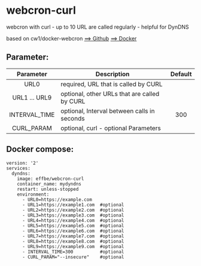 # webcron-curl
webcron with curl - up to 10 URL are called regularly - helpful for DynDNS

based on cw1/docker-webcron 
[==> Github](https://github.com/cw1/docker-webcron)
[==> Docker](https://hub.docker.com/r/cw1900/docker-webcron)

## Parameter:

| Parameter | Description | Default |
| :----: | --- | :----: |
| URL0 | required, URL that is called by CURL | |
| URL1 ... URL9 | optional, other URLs that are called by CURL| |
| INTERVAL_TIME | optional, Interval between calls in seconds | 300 |
| CURL_PARAM | optional, curl - optional Parameters | |

## Docker compose:
```
version: '2'
services:
  dyndns:
    image: effbe/webcron-curl
    container_name: mydyndns
    restart: unless-stopped
    environment:
      - URL0=https://example.com
      - URL1=https://example1.com  #optional
      - URL2=https://example2.com  #optional
      - URL3=https://example3.com  #optional
      - URL4=https://example4.com  #optional
      - URL5=https://example5.com  #optional
      - URL6=https://example6.com  #optional
      - URL7=https://example7.com  #optional
      - URL8=https://example8.com  #optional
      - URL9=https://example9.com  #optional
      - INTERVAL_TIME=300          #optional
      - CURL_PARAM="--insecure"    #optional
```
